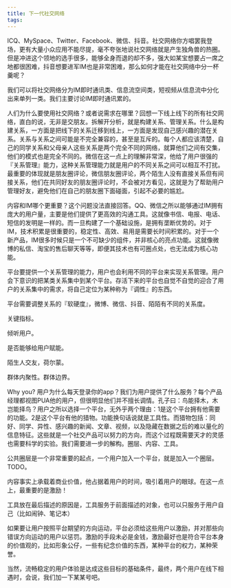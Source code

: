 ```yaml
---
title: 下一代社交网络
tags:
---
```


ICQ、MySpace、Twitter、Facebook、微信、抖音。社交网络你方唱罢我登场，更有大量小众应用不能尽提，毫不夸张地说社交网络就是产生独角兽的热圈。但是冲进这个领地的选手很多，能够全身而退的却不多，强大如某宝想要占一席之地都很困难，抖音想要进军IM也是非常困难，那么如何才能在社交网络中分一杯羹呢？

我们可以将社交网络分为IM即时通讯类、信息流空间类，短视频从信息流中分化出来单列一类。我们主要讨论IM即时通讯累的。

人们为什么要使用社交网络？或者说需求在哪里？回想一下线上线下的所有社交网络，直白的说，无非是交朋友。拆解开分析，就是构建关系、管理关系。什么是构建关系，一方面是把线下的关系迁移到线上，一方面是发现自己感兴趣的潜在关系。关系与关系之间可能是不完全兼容的，甚至是互斥的。每个人都应该清楚，自己的同学关系和父母亲人这些关系是两个完全不同的网络，就算他们之间有交集，他们的模式也是完全不同的。微信在这一点上的理解非常深，他给了用户很强的『关系管理』能力，这种关系管理能力就是用户的不同关系之间可以相互不打扰。最重要的体现就是朋友圈评论，微信朋友圈评论，两个陌生人没有直接关系但有间接关系，他们在共同好友的朋友圈评论时，不会被对方看见，这就是为了帮助用户管理好友，避免他们在自己的朋友圈下面碰面，引起不必要的尴尬。

内容和IM哪个更重要？这个问题没法直接回答。QQ、微信之所以能够通过IM拥有庞大的用户量，主要是他们提供了更高效的沟通工具。这就像书信、电报、电话、短信的发明是一样的。而一旦构建了一个基础设施，是拥有垄断优势的。对于IM，技术积累是很重要的，稳定性、高效、易用是需要长时间积累的。对于一个新产品，IM很多时候只是一个不可缺少的组件，并非核心的亮点功能。这就像微博的私信、淘宝的售后聊天等等，即便其技术也有可圈点处，也无法成为核心功能。

平台要提供一个关系管理的能力，用户也会利用不同的平台来实现关系管理。用户会下意识的把某类关系集中到某个平台。存活下来的平台也自觉不自觉的迎合了用户的关系集中的需求，将自己定位为某种称为『调性』的东西。

平台需要调整关系的『软硬度』，微博、微信、抖音、陌陌有不同的关系度。

关键指标。

倾听用户。

是否能够给用户赋能。

陌生人交友，荷尔蒙。

群体内聚性。群体边界。

Why you? 用户为什么每天登录你的app？我们为用户提供了什么服务？每个产品经理都视图PUA他的用户，但很明显他们并不擅长调情。孔子曰：鸟能择木，木岂能择鸟？用户之所以选择一个平台，无外乎两个理由：1是这个平台拥有他需要的功能。2是这个平台有他的猎物。功能换句话说就是工具性。而猎物包括：同好、同学、异性、感兴趣的新闻、文章、视频，以及隐藏在数据之后的难以量化的信息特征。这些就是一个社交产品可以努力的方向，而这个过程既需要天才的灵感也需要科学的实验。我们需要进一步的解构。圈层、内容、工具。

公共圈层是一个非常重要的起点，一个用户加入一个平台，就是加入一个圈层。TODO。[](校园、线下活动、兴趣小组、粉丝团、追剧党，这些都可以成为一个个的)

内容事实上承载着商业价值，他占据着用户的时间，吸引着用户的眼球。在这一点上，最重要的是激励！

工具放在最后描述的原因是，工具服务于前面描述的对象，也可以只服务于用户自己（比如闹钟、笔记本）

如果要让用户按照平台期望的方向运动，平台必须给这些用户以激励，并对那些向错误方向运动的用户以惩罚。激励的手段未必是金钱，激励最好也是符合平台本身的价值观的，比如形象公仔，一些有纪念价值的东西，某种平台的权力，某种荣誉。

当然，流畅稳定的用户体验是达成这些目标的基础条件，最终，两个用户在线下相遇时，会说，我们加一下某某号吧。